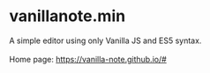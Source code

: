 # vanillanote.min
A simple editor using only Vanilla JS and ES5 syntax.<br><br>
Home page: https://vanilla-note.github.io/#
